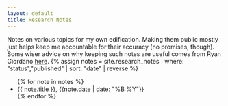 ```yaml
---
layout: default 
title: Research Notes
---
```


Notes on various topics for my own edification. Making them public mostly just helps keep me accountable for their accuracy (no promises, though). Some wiser advice on why keeping such notes are useful comes from Ryan Giordano [here](https://rgiordan.github.io/meta/2019/07/26/why.html). 
{% assign notes = site.research_notes | where: "status","published" | sort: "date" | reverse %}
<ul>
{% for note in notes %}
<li>
    <a href="{{ note.url }}">{{ note.title }}</a>, {{note.date | date: "%B %Y"}}
</li>
{% endfor %}
</ul>

